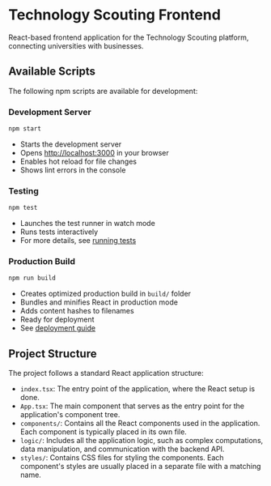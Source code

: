 # Technology Scouting Frontend

React-based frontend application for the Technology Scouting platform, connecting universities with businesses.

## Available Scripts

The following npm scripts are available for development:

### Development Server

```bash
npm start
```

- Starts the development server
- Opens [http://localhost:3000](http://localhost:3000) in your browser
- Enables hot reload for file changes
- Shows lint errors in the console

### Testing

```bash
npm test
```

- Launches the test runner in watch mode
- Runs tests interactively
- For more details, see [running tests](https://facebook.github.io/create-react-app/docs/running-tests)

### Production Build

```bash
npm run build
```

- Creates optimized production build in `build/` folder
- Bundles and minifies React in production mode
- Adds content hashes to filenames
- Ready for deployment
- See [deployment guide](https://facebook.github.io/create-react-app/docs/deployment)

## Project Structure

The project follows a standard React application structure:

- `index.tsx`: The entry point of the application, where the React setup is done.
- `App.tsx`: The main component that serves as the entry point for the application's component tree.
- `components/`: Contains all the React components used in the application. Each component is typically placed in its own file.
- `logic/`: Includes all the application logic, such as complex computations, data manipulation, and communication with the backend API.
- `styles/`: Contains CSS files for styling the components. Each component's styles are usually placed in a separate file with a matching name.
